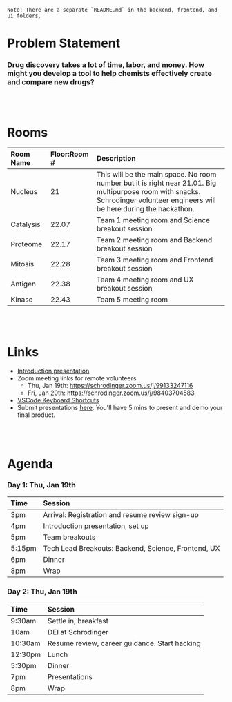 
```
Note: There are a separate `README.md` in the backend, frontend, and ui folders.
```
# Problem Statement

### Drug discovery takes a lot of time, labor, and money. How might you develop a tool to help chemists effectively create and compare new drugs?


<br><br>

# Rooms

| Room Name  | Floor:Room # | Description |
| :------------- | :------------- | :------------- |
| Nucleus  | 21  | This will be the main space. No room number but it is right near 21.01. Big multipurpose room with snacks. Schrodinger volunteer engineers will be here during the hackathon. |
| Catalysis  | 22.07  | Team 1 meeting room and Science breakout session |
| Proteome  | 22.17  | Team 2 meeting room and Backend breakout session |
| Mitosis  | 22.28  | Team 3 meeting room and Frontend breakout session |
| Antigen  | 22.38  | Team 4 meeting room and UX breakout session |
| Kinase  | 22.43  | Team 5 meeting room |

<br><br>

# Links
* [Introduction presentation](https://docs.google.com/presentation/d/1NJKCubqzyhk3_z4pin8jTwTcp_4_Ip2ZHT367m8Nk5w/edit?usp=sharing)
* Zoom meeting links for remote volunteers
  * Thu, Jan 19th: https://schrodinger.zoom.us/j/99133247116
  * Fri, Jan 20th: https://schrodinger.zoom.us/j/98403704583
* [VSCode Keyboard Shortcuts](https://code.visualstudio.com/shortcuts/keyboard-shortcuts-windows.pdf)
* Submit presentations [here](https://forms.gle/U4BNpmxFKURKqAF16). You'll have 5 mins to present and demo your final product.

<br><br>
# Agenda

### Day 1: Thu, Jan 19th
| Time  | Session |
| :------------- | :------------- |
| 3pm  | Arrival: Registration and resume review sign-up |
| 4pm  | Introduction presentation, set up |
| 5pm  | Team breakouts |
| 5:15pm | Tech Lead Breakouts: Backend, Science, Frontend, UX |
| 6pm | Dinner |
| 8pm | Wrap |

### Day 2: Thu, Jan 19th
| Time  | Session |
| :------------- | :------------- |
| 9:30am  | Settle in, breakfast  |
| 10am  | DEI at Schrodinger |
| 10:30am  | Resume review, career guidance. Start hacking |
| 12:30pm  | Lunch |
| 5:30pm | Dinner |
| 7pm | Presentations |
| 8pm | Wrap |

<br><br>




